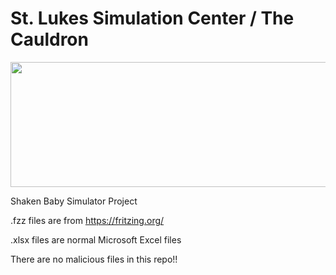# St. Lukes Simulation Center / The Cauldron

<img src="https://www.stlukessimcenter.org/assets/img/3d-print-innovation-lab/the-cauldron-logo.jpg" height="200" width="600" >


Shaken Baby Simulator Project

.fzz files are from https://fritzing.org/

.xlsx files are normal Microsoft Excel files

There are no malicious files in this repo!!
